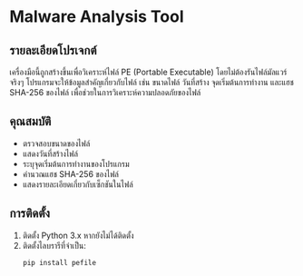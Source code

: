 # Malware Analysis Tool

## รายละเอียดโปรเจกต์
เครื่องมือนี้ถูกสร้างขึ้นเพื่อวิเคราะห์ไฟล์ PE (Portable Executable) โดยไม่ต้องรันไฟล์มัลแวร์จริงๆ โปรแกรมจะให้ข้อมูลสำคัญเกี่ยวกับไฟล์ เช่น ขนาดไฟล์ วันที่สร้าง จุดเริ่มต้นการทำงาน และแฮช SHA-256 ของไฟล์ เพื่อช่วยในการวิเคราะห์ความปลอดภัยของไฟล์

## คุณสมบัติ
- ตรวจสอบขนาดของไฟล์
- แสดงวันที่สร้างไฟล์
- ระบุจุดเริ่มต้นการทำงานของโปรแกรม
- คำนวณแฮช SHA-256 ของไฟล์
- แสดงรายละเอียดเกี่ยวกับเซ็กชันในไฟล์

## การติดตั้ง
1. ติดตั้ง Python 3.x หากยังไม่ได้ติดตั้ง
2. ติดตั้งไลบรารีที่จำเป็น:
   ```bash
   pip install pefile
